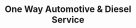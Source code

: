 ---
title: "One Way Automotive & Diesel Service"
url: /lorena/one-way-automotive-und-diesel-service/
shop: Autowerkstatt
---